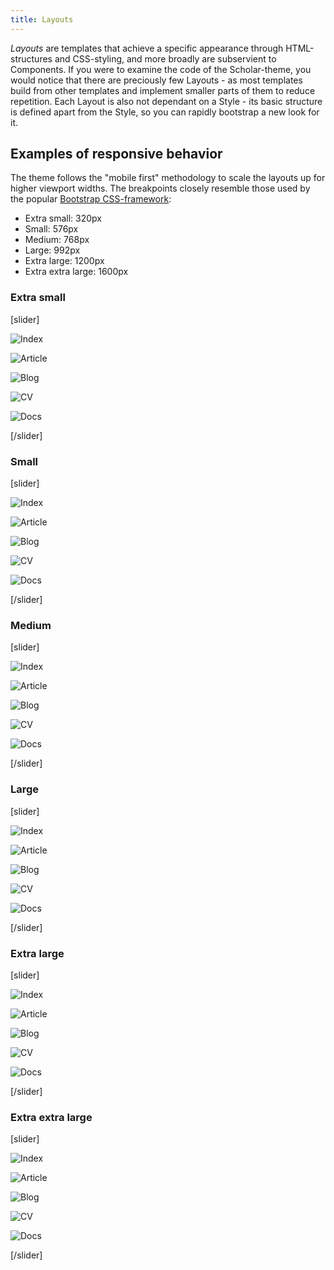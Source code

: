 ```yaml
---
title: Layouts
---
```


_Layouts_ are templates that achieve a specific appearance through HTML-structures and CSS-styling, and more broadly are subservient to Components. If you were to examine the code of the Scholar-theme, you would notice that there are preciously few Layouts - as most templates build from other templates and implement smaller parts of them to reduce repetition. Each Layout is also not dependant on a Style - its basic structure is defined apart from the Style, so you can rapidly bootstrap a new look for it.

## Examples of responsive behavior

The theme follows the "mobile first" methodology to scale the layouts up for higher viewport widths. The breakpoints closely resemble those used by the popular [Bootstrap CSS-framework](https://getbootstrap.com/docs/4.4/layout/overview/#responsive-breakpoints):

- Extra small: 320px
- Small: 576px
- Medium: 768px
- Large: 992px
- Extra large: 1200px
- Extra extra large: 1600px

### Extra small

[slider]

![Index](theme://cypress/screenshots/captures/breakpoints.spec.js/320/index.png)

![Article](theme://cypress/screenshots/captures/breakpoints.spec.js/320/article.png)

![Blog](theme://cypress/screenshots/captures/breakpoints.spec.js/320/blog.png)

![CV](theme://cypress/screenshots/captures/breakpoints.spec.js/320/cv.png)

![Docs](theme://cypress/screenshots/captures/breakpoints.spec.js/320/docs.png)

[/slider]

### Small

[slider]

![Index](theme://cypress/screenshots/captures/breakpoints.spec.js/576/index.png)

![Article](theme://cypress/screenshots/captures/breakpoints.spec.js/576/article.png)

![Blog](theme://cypress/screenshots/captures/breakpoints.spec.js/576/blog.png)

![CV](theme://cypress/screenshots/captures/breakpoints.spec.js/576/cv.png)

![Docs](theme://cypress/screenshots/captures/breakpoints.spec.js/576/docs.png)

[/slider]

### Medium

[slider]

![Index](theme://cypress/screenshots/captures/breakpoints.spec.js/768/index.png)

![Article](theme://cypress/screenshots/captures/breakpoints.spec.js/768/article.png)

![Blog](theme://cypress/screenshots/captures/breakpoints.spec.js/768/blog.png)

![CV](theme://cypress/screenshots/captures/breakpoints.spec.js/768/cv.png)

![Docs](theme://cypress/screenshots/captures/breakpoints.spec.js/768/docs.png)

[/slider]

### Large

[slider]

![Index](theme://cypress/screenshots/captures/breakpoints.spec.js/992/index.png)

![Article](theme://cypress/screenshots/captures/breakpoints.spec.js/992/article.png)

![Blog](theme://cypress/screenshots/captures/breakpoints.spec.js/992/blog.png)

![CV](theme://cypress/screenshots/captures/breakpoints.spec.js/992/cv.png)

![Docs](theme://cypress/screenshots/captures/breakpoints.spec.js/992/docs.png)

[/slider]

### Extra large

[slider]

![Index](theme://cypress/screenshots/captures/breakpoints.spec.js/1200/index.png)

![Article](theme://cypress/screenshots/captures/breakpoints.spec.js/1200/article.png)

![Blog](theme://cypress/screenshots/captures/breakpoints.spec.js/1200/blog.png)

![CV](theme://cypress/screenshots/captures/breakpoints.spec.js/1200/cv.png)

![Docs](theme://cypress/screenshots/captures/breakpoints.spec.js/1200/docs.png)

[/slider]

### Extra extra large

[slider]

![Index](theme://cypress/screenshots/captures/breakpoints.spec.js/1600/index.png)

![Article](theme://cypress/screenshots/captures/breakpoints.spec.js/1600/article.png)

![Blog](theme://cypress/screenshots/captures/breakpoints.spec.js/1600/blog.png)

![CV](theme://cypress/screenshots/captures/breakpoints.spec.js/1600/cv.png)

![Docs](theme://cypress/screenshots/captures/breakpoints.spec.js/1600/docs.png)

[/slider]
